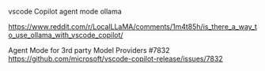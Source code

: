 vscode Copilot agent mode ollama

https://www.reddit.com/r/LocalLLaMA/comments/1m4t85h/is_there_a_way_to_use_ollama_with_vscode_copilot/

Agent Mode for 3rd party Model Providers #7832
https://github.com/microsoft/vscode-copilot-release/issues/7832
